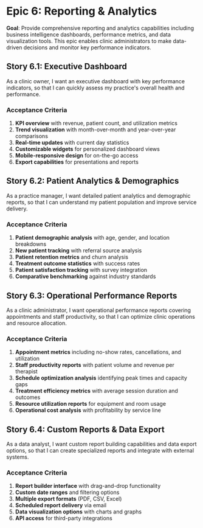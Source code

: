 # Epic 6: Reporting & Analytics

**Goal**: Provide comprehensive reporting and analytics capabilities including business intelligence dashboards, performance metrics, and data visualization tools. This epic enables clinic administrators to make data-driven decisions and monitor key performance indicators.

## Story 6.1: Executive Dashboard

As a clinic owner,
I want an executive dashboard with key performance indicators,
so that I can quickly assess my practice's overall health and performance.

### Acceptance Criteria
1. **KPI overview** with revenue, patient count, and utilization metrics
2. **Trend visualization** with month-over-month and year-over-year comparisons
3. **Real-time updates** with current day statistics
4. **Customizable widgets** for personalized dashboard views
5. **Mobile-responsive design** for on-the-go access
6. **Export capabilities** for presentations and reports

## Story 6.2: Patient Analytics & Demographics

As a practice manager,
I want detailed patient analytics and demographic reports,
so that I can understand my patient population and improve service delivery.

### Acceptance Criteria
1. **Patient demographic analysis** with age, gender, and location breakdowns
2. **New patient tracking** with referral source analysis
3. **Patient retention metrics** and churn analysis
4. **Treatment outcome statistics** with success rates
5. **Patient satisfaction tracking** with survey integration
6. **Comparative benchmarking** against industry standards

## Story 6.3: Operational Performance Reports

As a clinic administrator,
I want operational performance reports covering appointments and staff productivity,
so that I can optimize clinic operations and resource allocation.

### Acceptance Criteria
1. **Appointment metrics** including no-show rates, cancellations, and utilization
2. **Staff productivity reports** with patient volume and revenue per therapist
3. **Schedule optimization analysis** identifying peak times and capacity gaps
4. **Treatment efficiency metrics** with average session duration and outcomes
5. **Resource utilization reports** for equipment and room usage
6. **Operational cost analysis** with profitability by service line

## Story 6.4: Custom Reports & Data Export

As a data analyst,
I want custom report building capabilities and data export options,
so that I can create specialized reports and integrate with external systems.

### Acceptance Criteria
1. **Report builder interface** with drag-and-drop functionality
2. **Custom date ranges** and filtering options
3. **Multiple export formats** (PDF, CSV, Excel)
4. **Scheduled report delivery** via email
5. **Data visualization options** with charts and graphs
6. **API access** for third-party integrations
